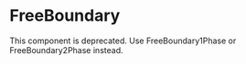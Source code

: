# FreeBoundary

This component is deprecated. Use FreeBoundary1Phase or FreeBoundary2Phase instead.
